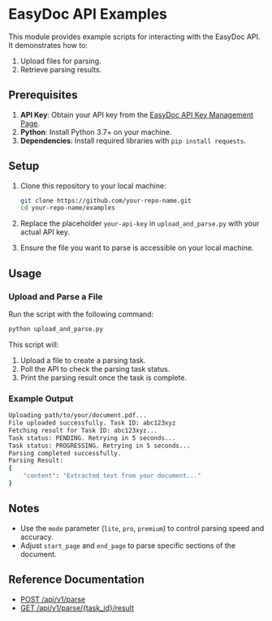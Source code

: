 # EasyDoc API Examples

This module provides example scripts for interacting with the EasyDoc API. It demonstrates how to:
1. Upload files for parsing.
2. Retrieve parsing results.

## Prerequisites

1. **API Key**: Obtain your API key from the [EasyDoc API Key Management Page](https://platform.easydoc.sh/api-keys).
2. **Python**: Install Python 3.7+ on your machine.
3. **Dependencies**: Install required libraries with `pip install requests`.

## Setup

1. Clone this repository to your local machine:
   ```bash
   git clone https://github.com/your-repo-name.git
   cd your-repo-name/examples
   ```

2. Replace the placeholder `your-api-key` in `upload_and_parse.py` with your actual API key.

3. Ensure the file you want to parse is accessible on your local machine.

## Usage

### Upload and Parse a File

Run the script with the following command:
```bash
python upload_and_parse.py
```

This script will:
1. Upload a file to create a parsing task.
2. Poll the API to check the parsing task status.
3. Print the parsing result once the task is complete.

### Example Output

```bash
Uploading path/to/your/document.pdf...
File uploaded successfully. Task ID: abc123xyz
Fetching result for Task ID: abc123xyz...
Task status: PENDING. Retrying in 5 seconds...
Task status: PROGRESSING. Retrying in 5 seconds...
Parsing completed successfully.
Parsing Result:
{
    "content": "Extracted text from your document..."
}
```

## Notes

- Use the `mode` parameter (`lite`, `pro`, `premium`) to control parsing speed and accuracy.
- Adjust `start_page` and `end_page` to parse specific sections of the document.

## Reference Documentation

- [POST /api/v1/parse](docs/api-reference/parse.md)
- [GET /api/v1/parse/{task_id}/result](docs/api-reference/parse_result.md)

